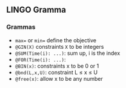 ## LINGO Gramma

### Grammas
- `max=` or `min=` define the objective
- `@GIN(X)` constraints `X` to be integers
- `@SUM(Time(i): ...)`: sum up, i is the index
- `@FOR(Time(i): ...)`: 
- `@BIN(x)`: constraints x to be 0 or 1
- `@bnd(L,x,U)`: constraint L &leq; x &leq; U
- `@free(x)`: allow x to be any number

